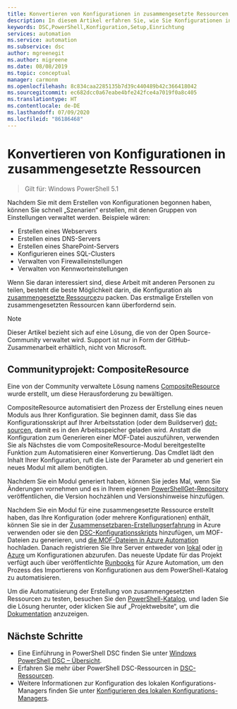 ```yaml
---
title: Konvertieren von Konfigurationen in zusammengesetzte Ressourcen für Azure Automation State Configuration
description: In diesem Artikel erfahren Sie, wie Sie Konfigurationen in zusammengesetzte Ressourcen für Azure Automation State Configuration konvertieren.
keywords: DSC,PowerShell,Konfiguration,Setup,Einrichtung
services: automation
ms.service: automation
ms.subservice: dsc
author: mgreenegit
ms.author: migreene
ms.date: 08/08/2019
ms.topic: conceptual
manager: carmonm
ms.openlocfilehash: 8c834caa2285135b7d39c440489b42c366418042
ms.sourcegitcommit: ec682dcc0a67eabe4bfe242fce4a7019f0a8c405
ms.translationtype: HT
ms.contentlocale: de-DE
ms.lasthandoff: 07/09/2020
ms.locfileid: "86186468"
---
```

# <a name="convert-configurations-to-composite-resources"></a>Konvertieren von Konfigurationen in zusammengesetzte Ressourcen

> Gilt für: Windows PowerShell 5.1

Nachdem Sie mit dem Erstellen von Konfigurationen begonnen haben, können Sie schnell „Szenarien“ erstellen, mit denen Gruppen von Einstellungen verwaltet werden.
Beispiele wären:

- Erstellen eines Webservers
- Erstellen eines DNS-Servers
- Erstellen eines SharePoint-Servers
- Konfigurieren eines SQL-Clusters
- Verwalten von Firewalleinstellungen
- Verwalten von Kennworteinstellungen

Wenn Sie daran interessiert sind, diese Arbeit mit anderen Personen zu teilen, besteht die beste Möglichkeit darin, die Konfiguration als [zusammengesetzte Ressource](/powershell/scripting/dsc/resources/authoringresourcecomposite)zu packen.
Das erstmalige Erstellen von zusammengesetzten Ressourcen kann überfordernd sein.

> [!NOTE]
> Dieser Artikel bezieht sich auf eine Lösung, die von der Open Source-Community verwaltet wird.
> Support ist nur in Form der GitHub-Zusammenarbeit erhältlich, nicht von Microsoft.

## <a name="community-project-compositeresource"></a>Communityprojekt: CompositeResource

Eine von der Community verwaltete Lösung namens [CompositeResource](https://github.com/microsoft/compositeresource) wurde erstellt, um diese Herausforderung zu bewältigen.

CompositeResource automatisiert den Prozess der Erstellung eines neuen Moduls aus Ihrer Konfiguration.
Sie beginnen damit, dass Sie das Konfigurationsskript auf Ihrer Arbeitsstation (oder dem Buildserver) [dot-sourcen](https://devblogs.microsoft.com/scripting/how-to-reuse-windows-powershell-functions-in-scripts/), damit es in den Arbeitsspeicher geladen wird.
Anstatt die Konfiguration zum Generieren einer MOF-Datei auszuführen, verwenden Sie als Nächstes die vom CompositeResource-Modul bereitgestellte Funktion zum Automatisieren einer Konvertierung.
Das Cmdlet lädt den Inhalt Ihrer Konfiguration, ruft die Liste der Parameter ab und generiert ein neues Modul mit allem benötigten.

Nachdem Sie ein Modul generiert haben, können Sie jedes Mal, wenn Sie Änderungen vornehmen und es in Ihrem eigenen [PowerShellGet-Repository](https://powershellexplained.com/2018-03-03-Powershell-Using-a-NuGet-server-for-a-PSRepository/?utm_source=blog&utm_medium=blog&utm_content=psscriptrepo) veröffentlichen, die Version hochzählen und Versionshinweise hinzufügen.

Nachdem Sie ein Modul für eine zusammengesetzte Ressource erstellt haben, das Ihre Konfiguration (oder mehrere Konfigurationen) enthält, können Sie sie in der [Zusammensetzbaren-Erstellungserfahrung](./compose-configurationwithcompositeresources.md) in Azure verwenden oder sie den [DSC-Konfigurationsskripts](/powershell/scripting/dsc/configurations/configurations) hinzufügen, um MOF-Dateien zu generieren, und [die MOF-Dateien in Azure Automation](./tutorial-configure-servers-desired-state.md#create-and-upload-a-configuration-to-azure-automation) hochladen.
Danach registrieren Sie Ihre Server entweder von [lokal](./automation-dsc-onboarding.md#enable-physicalvirtual-linux-machines) oder [in Azure](./automation-dsc-onboarding.md#enable-azure-vms) um Konfigurationen abzurufen.
Das neueste Update für das Projekt verfügt auch über veröffentlichte [Runbooks](https://www.powershellgallery.com/packages?q=DscGallerySamples) für Azure Automation, um den Prozess des Importierens von Konfigurationen aus dem PowerShell-Katalog zu automatisieren.

Um die Automatisierung der Erstellung von zusammengesetzten Ressourcen zu testen, besuchen Sie den [PowerShell-Katalog](https://www.powershellgallery.com/packages/compositeresource/), und laden Sie die Lösung herunter, oder klicken Sie auf „Projektwebsite“, um die [Dokumentation](https://github.com/microsoft/compositeresource) anzuzeigen.

## <a name="next-steps"></a>Nächste Schritte

- Eine Einführung in PowerShell DSC finden Sie unter [Windows PowerShell DSC – Übersicht](/powershell/scripting/dsc/overview/overview).
- Erfahren Sie mehr über PowerShell DSC-Ressourcen in [DSC-Ressourcen](/powershell/scripting/dsc/resources/resources).
- Weitere Informationen zur Konfiguration des lokalen Konfigurations-Managers finden Sie unter [Konfigurieren des lokalen Konfigurations-Managers](/powershell/scripting/dsc/managing-nodes/metaconfig).
